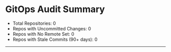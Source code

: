 # GitOps Audit Summary

- Total Repositories: 0
- Repos with Uncommitted Changes: 0
- Repos with No Remote Set: 0
- Repos with Stale Commits (90+ days): 0

---

